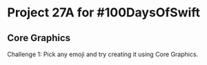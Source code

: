 # Project 27A for #100DaysOfSwift

## Core Graphics

Challenge 1: Pick any emoji and try creating it using Core Graphics.
